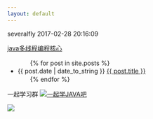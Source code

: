 ```yaml
---
layout: default
---
```

severalfly 2017-02-28 20:16:09

[java多线程编程核心](JavaThreadCore)

<ul>
　　{% for post in site.posts %}
　　　　<li>{{ post.date | date_to_string }} <a href="{{ site.baseurl }}{{ post.url }}">{{ post.title }}</a></li>
　　{% endfor %}
</ul>
一起学习群
<a target="_blank" href="//shang.qq.com/wpa/qunwpa?idkey=11c2e67fa3a7a504fff4a17c3fb89185d5a1fcf23ac13570a371551d24ef04dd"><img border="0" src="//pub.idqqimg.com/wpa/images/group.png" alt="一起学JAVA吧" title="一起学JAVA吧"></a>

![](https://cl.ly/3H3S1Q382I1J/qrcode8.jpg)


